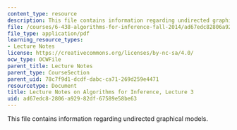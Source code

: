 ```yaml
---
content_type: resource
description: This file contains information regarding undirected graphical models.
file: /courses/6-438-algorithms-for-inference-fall-2014/ad67edc82806a92982df67589e58be63_MIT6_438F14_Lec3.pdf
file_type: application/pdf
learning_resource_types:
- Lecture Notes
license: https://creativecommons.org/licenses/by-nc-sa/4.0/
ocw_type: OCWFile
parent_title: Lecture Notes
parent_type: CourseSection
parent_uid: 78c7f9d1-dcdf-dabc-ca71-269d259e4471
resourcetype: Document
title: Lecture Notes on Algorithms for Inference, Lecture 3
uid: ad67edc8-2806-a929-82df-67589e58be63
---
```

This file contains information regarding undirected graphical models.